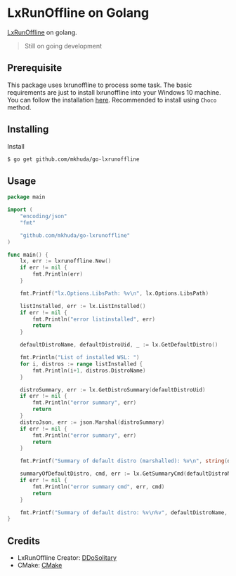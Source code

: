 # LxRunOffline on Golang

[LxRunOffline](https://github.com/DDoSolitary/LxRunOffline/) on golang.

> Still on going development

## Prerequisite
This package uses lxrunoffline to process some task. The basic requirements are just to install lxrunoffline into your Windows 10 machine. You can follow the installation [here](https://github.com/DDoSolitary/LxRunOffline#install). Recommended to install using `Choco` method.

## Installing

Install

```bash
$ go get github.com/mkhuda/go-lxrunoffline
```


## Usage

```go
package main

import (
	"encoding/json"
	"fmt"

	"github.com/mkhuda/go-lxrunoffline"
)

func main() {
	lx, err := lxrunoffline.New()
	if err != nil {
		fmt.Println(err)
	}

	fmt.Printf("lx.Options.LibsPath: %v\n", lx.Options.LibsPath)

	listInstalled, err := lx.ListInstalled()
	if err != nil {
		fmt.Println("error listinstalled", err)
		return
	}

	defaultDistroName, defaultDistroUid, _ := lx.GetDefaultDistro()

	fmt.Println("List of installed WSL: ")
	for i, distros := range listInstalled {
		fmt.Println(i+1, distros.DistroName)
	}

	distroSummary, err := lx.GetDistroSummary(defaultDistroUid)
	if err != nil {
		fmt.Println("error summary", err)
		return
	}
	distroJson, err := json.Marshal(distroSummary)
	if err != nil {
		fmt.Println("error summary", err)
		return
	}

	fmt.Printf("Summary of default distro (marshalled): %v\n", string(distroJson))

	summaryOfDefaultDistro, cmd, err := lx.GetSummaryCmd(defaultDistroName)
	if err != nil {
		fmt.Println("error summary cmd", err, cmd)
		return
	}

	fmt.Printf("Summary of default distro: %v\n%v", defaultDistroName, summaryOfDefaultDistro)
}


```

## Credits

- LxRunOffline Creator: [DDoSolitary](https://github.com/DDoSolitary/LxRunOffline/)
- CMake: [CMake](https://cmake.org/)
